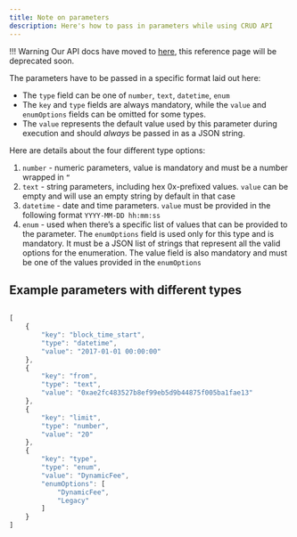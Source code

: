 ```yaml
---
title: Note on parameters
description: Here's how to pass in parameters while using CRUD API
---
```


!!! Warning
    Our API docs have moved to [here](https://dune.mintlify.app/api-reference/overview/introduction), this reference page will be deprecated soon.

The parameters have to be passed in a specific format laid out here:  

- The `type` field can be one of `number`, `text`, `datetime`, `enum` 
- The `key` and `type` fields are always mandatory, while the `value` and `enumOptions` fields can be omitted for some types. 
- The `value` represents the default value used by this parameter during execution and should *always* be passed in as a JSON string.

Here are details about the four different type options:

1. `number` - numeric parameters, value is mandatory and must be a number wrapped in `“`
2. `text` - string parameters, including hex 0x-prefixed values. `value` can be empty and will use an empty string by default in that case
3. `datetime` - date and time parameters. `value` must be provided in the following format `YYYY-MM-DD hh:mm:ss`
4. `enum` - used when there’s a specific list of values that can be provided to the parameter. The `enumOptions` field is used only for this type and is mandatory. It must be a JSON list of strings that represent all the valid options for the enumeration. The value field is also mandatory and must be one of the values provided in the `enumOptions`


## Example parameters with different types

```js

[
	{
    	"key": "block_time_start",
    	"type": "datetime",
    	"value": "2017-01-01 00:00:00"
	},
	{
    	"key": "from",
    	"type": "text",
    	"value": "0xae2fc483527b8ef99eb5d9b44875f005ba1fae13"
	},
	{
    	"key": "limit",
    	"type": "number",
    	"value": "20"
	},
	{
    	"key": "type",
    	"type": "enum",
    	"value": "DynamicFee",
    	"enumOptions": [
        	"DynamicFee",
        	"Legacy"
    	]
	}
]

```
